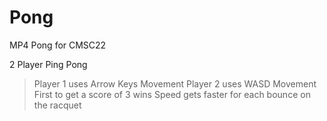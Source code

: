 # Pong
MP4 Pong for CMSC22

2 Player Ping Pong
>Player 1 uses Arrow Keys Movement
>Player 2 uses WASD Movement
>First to get a score of 3 wins
>Speed gets faster for each bounce on the racquet

